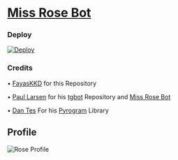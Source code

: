 # [Miss Rose Bot](https://t.me/MissRose_bot)

### Deploy

[![Deploy](https://camo.githubusercontent.com/6979881d5a96b7b18a057083bb8aeb87ba35fc279452e29034c1e1c49ade0636/68747470733a2f2f7777772e6865726f6b7563646e2e636f6d2f6465706c6f792f627574746f6e2e737667)](https://dashboard.heroku.com/new?template=https%3A%2F%2Fgithub.com%2FFayasKKD%2FMiss-Rose-Bot)

### Credits

• [FayasKKD](https://github.com/FayasKKD/Bio) for this Repository 

• [Paul Larsen](https://github.com/PaulSonOfLars) for his [tgbot](https://github.com/PaulSonOfLars/tgbot) Repository and [Miss Rose Bot](https://t.me/MissRose_bot)

• [Dan Tes](https://github.com/delivrance) For his [Pyrogram](https://docs.pyrogram.org/) Library

## Profile

![Rose Profile](https://scontent.fpnq6-1.fna.fbcdn.net/v/t1.6435-9/66150659_446287126215203_3809625108104871936_n.jpg?_nc_cat=100&ccb=1-5&_nc_sid=8bfeb9&_nc_ohc=Syz70lfgCckAX9pFLpR&_nc_ht=scontent.fpnq6-1.fna&oh=230dad269f29af84a5edc3b9367cc3ac&oe=618D3FD1)
